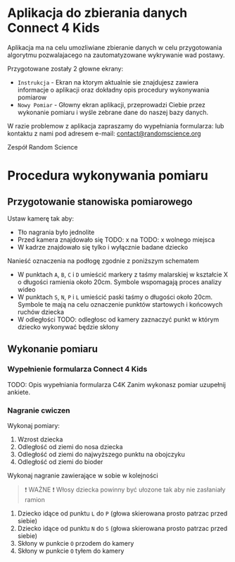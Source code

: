 # Aplikacja do zbierania danych Connect 4 Kids

Aplikacja ma na celu umozliwiane zbieranie danych w celu przygotowania algorytmu pozwalajacego na zautomatyzowane wykrywanie wad postawy.

Przygotowane zostały 2 głowne ekrany:
- `Instrukcja` - Ekran na ktorym aktualnie sie znajdujesz zawiera informacje o aplikacji oraz dokładny opis procedury wykonywania pomiarow
- `Nowy Pomiar` - Głowny ekran aplikacji, przeprowadzi Ciebie przez wykonanie pomiaru i wyśle zebrane dane do naszej bazy danych.

W razie problemow z aplikacja zapraszamy do wypełniania formularza: lub kontaktu z nami pod adresem e-mail: [contact@randomscience.org](mailto:contact@randomscience.org)

Zespół Random Science

# Procedura wykonywania pomiaru

## Przygotowanie stanowiska pomiarowego

Ustaw kamerę tak aby:
- Tło nagrania było jednolite
- Przed kamera znajdowało się TODO: x na TODO: x wolnego miejsca
- W kadrze znajdowało się tylko i wyłącznie badane dziecko

Nanieść oznaczenia na podłogę zgodnie z poniższym schematem
- W punktach `A`, `B`, `C` i `D` umieścić markery z taśmy malarskiej w kształcie X o długości ramienia około 20cm. Symbole wspomagają proces analizy wideo
- W punktach `S`, `N`, `P` i `L` umieścić paski taśmy o długości około 20cm. Symbole te mają na celu oznaczenie punktów startowych i końcowych ruchów dziecka
- W odległości TODO: odległosc od kamery zaznaczyć punkt w którym dziecko wykonywać będzie skłony

## Wykonanie pomiaru

### Wypełnienie formularza Connect 4 Kids

TODO: Opis wypełniania formularza C4K
Zanim wykonasz pomiar uzupełnij ankiete.

### Nagranie cwiczen

Wykonaj pomiary:

1. Wzrost dziecka
2. Odległość od ziemi do nosa dziecka
3. Odległość od ziemi do najwyższego punktu na obojczyku
4. Odległość od ziemi do bioder

Wykonaj nagranie zawierające w sobie w kolejności

> ❗ WAŻNE ❗
> Włosy dziecka powinny być ułozone tak aby nie zasłaniały ramion

1. Dziecko idące od punktu `L` do `P` (głowa skierowana prosto patrzac przed siebie)
2. Dziecko idące od punktu `N` do `S` (głowa skierowana prosto patrzac przed siebie)
3. Skłony w punkcie `O` przodem do kamery
4. Skłony w punkcie `O` tyłem do kamery



